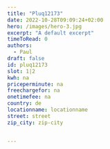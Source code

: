 ```yaml
---
title: "Pluq12173"
date: 2022-10-28T09:09:24+02:00
hero: /images/hero-3.jpg
excerpt: "A default excerpt"
timeToRead: 0
authors:
  - Paul
draft: false
id: pluq12173
slot: 1|2
kwh: na
priceperminute: na
freechargefor: na
onetimefee: na
country: de
locationname: locationname
street: street
zip_city: zip-city


---
```

